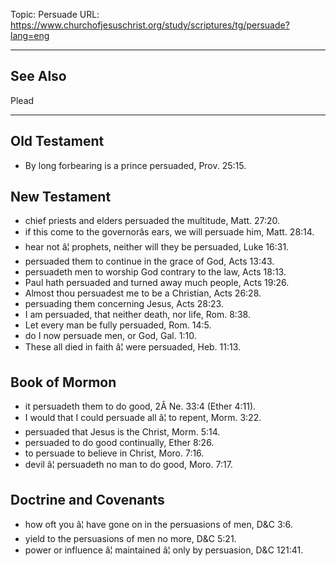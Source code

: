 Topic: Persuade
URL: https://www.churchofjesuschrist.org/study/scriptures/tg/persuade?lang=eng

---

## See Also

Plead

---

## Old Testament

- By long forbearing is a prince persuaded, Prov. 25:15.

## New Testament

- chief priests and elders persuaded the multitude, Matt. 27:20.
- if this come to the governorâs ears, we will persuade him, Matt. 28:14.
- hear not â¦ prophets, neither will they be persuaded, Luke 16:31.
- persuaded them to continue in the grace of God, Acts 13:43.
- persuadeth men to worship God contrary to the law, Acts 18:13.
- Paul hath persuaded and turned away much people, Acts 19:26.
- Almost thou persuadest me to be a Christian, Acts 26:28.
- persuading them concerning Jesus, Acts 28:23.
- I am persuaded, that neither death, nor life, Rom. 8:38.
- Let every man be fully persuaded, Rom. 14:5.
- do I now persuade men, or God, Gal. 1:10.
- These all died in faith â¦ were persuaded, Heb. 11:13.

## Book of Mormon

- it persuadeth them to do good, 2Â Ne. 33:4 (Ether 4:11).
- I would that I could persuade all â¦ to repent, Morm. 3:22.
- persuaded that Jesus is the Christ, Morm. 5:14.
- persuaded to do good continually, Ether 8:26.
- to persuade to believe in Christ, Moro. 7:16.
- devil â¦ persuadeth no man to do good, Moro. 7:17.

## Doctrine and Covenants

- how oft you â¦ have gone on in the persuasions of men, D&C 3:6.
- yield to the persuasions of men no more, D&C 5:21.
- power or influence â¦ maintained â¦ only by persuasion, D&C 121:41.


